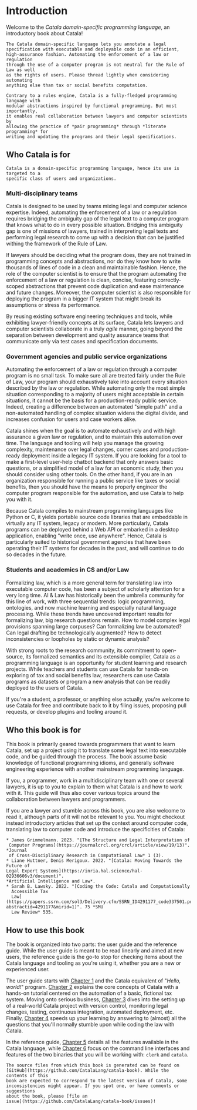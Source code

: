 # Introduction

Welcome to the *Catala domain-specific programming language*, an introductory
book about Catala!

~~~admonish abstract title="TL;DR"
The Catala domain-specific language lets you annotate a legal
specification with executable and deployable code in an efficient,
high-assurance fashion. Automating the enforcement of a law or regulation
through the use of a computer program is not neutral for the Rule of Law as well
as the rights of users. Please thread lightly when considering automating
anything else than tax or social benefits computation.

Contrary to a rules engine, Catala is a fully-fledged programming language with
modular abstractions inspired by functional programming. But most importantly,
it enables real collaboration between lawyers and computer scientists by
allowing the practice of *pair programming* through *literate programming* for
writing and updating the programs and their legal specifications.
~~~

## Who Catala is for

~~~admonish warning title="Catala is not a general-purpose programming language"
Catala is a domain-specific programming language, hence its use is targeted to a
specific class of users and organizations.
~~~

### Multi-disciplinary teams

Catala is designed to be used by teams mixing legal and computer science
expertise. Indeed, automating the enforcement of a law or a regulation requires
bridging the ambiguity gap of the legal text to a computer program that knows
what to do in every possible situation. Bridging this ambiguity gap is one
of missions of lawyers, trained in interpreting legal texts and performing
legal research to come up with a decision that can be justified withing the
framework of the Rule of Law.

If lawyers should be deciding what the program does, they are not trained in
programming concepts and abstractions, nor do they know how to write thousands
of lines of code in a clean and maintainable fashion. Hence, the role of the
computer scientist is to ensure that the program automating the enforcement of a
law or regulation is clean, concise, featuring correctly-scoped abstractions
that prevent code duplication and ease maintenance and future changes. Moreover,
the computer scientist is also responsible for deploying the program in a bigger
IT system that might break its assumptions or stress its performance.

By reusing existing software engineering techniques and tools, while exhibiting
lawyer-friendly concepts at its surface, Catala lets lawyers and computer
scientists collaborate in a truly *agile* manner, going beyond the separation
between development and quality assurance teams that communicate only via test
cases and specification documents.

### Government agencies and public service organizations

Automating the enforcement of a law or regulation through a computer program is
no small task. To make sure all are treated fairly under the Rule of Law, your
program should exhaustively take into account every situation described by the
law or regulation. While automating only the most simple situation corresponding
to a majority of users might acceptable in certain situations, it cannot be the
basis for a production-ready public service. Indeed, creating a difference
between an automated "simple path" and a non-automated handling of complex
situation widens the digital divide, and increases confusion for users and case
workers alike.

Catala shines when the goal is to automate exhaustively and with high assurance
a given law or regulation, and to maintain this automation over time. The
language and tooling will help you manage the growing complexity, maintenance
over legal changes, corner cases and production-ready deployment inside a legacy
IT system. If you are looking for a tool to make a first-level user-help chatbot
backend that only answers basic questions, or a simplified model of a law for an
economic study, then you should consider using other tools. On the other hand,
if you are in an organization responsible for running a public service like
taxes or social benefits, then you should have the means to properly engineer
the computer program responsible for the automation, and use Catala to help you
with it.

Because Catala compiles to mainstream programming languages like Python or C, it
yields portable source code libraries that are embeddable in virtually any IT
system, legacy or modern. More particularly, Catala programs can be deployed
behind a Web API or embarked in a desktop application, enabling "write once, use
anywhere". Hence, Catala is particularly suited to historical government
agencies that have been operating their IT systems for decades in the past, and
will continue to do so decades in the future.

### Students and academics in CS and/or Law

Formalizing law, which is a more general term for translating law into
executable computer code, has been a subject of scholarly attention for a very
long time. AI & Law has historically been the umbrella community for this line
of work, with three sequential trends: logic programming, ontologies, and now
machine learning and especially natural language processing. While these trends
have uncovered important results for formalizing law, big research questions
remain. How to model complex legal provisions spanning large corpuses? Can
formalizing law be automated? Can legal drafting be technologically augmented?
How to detect inconsistencies or loopholes by static or dynamic analysis?

With strong roots to the research community, its commitment to open-source, its
formalized semantics and its extensible compiler, Catala as a programming
language is an opportunity for student learning and research projects. While
teachers and students can use Catala for hands-on exploring of tax and social
benefits law, researchers can use Catala programs as datasets or program a new
analysis that can be readily deployed to the users of Catala.

If you're a student, a professor, or anything else actually, you're welcome to
use Catala for free and contribute back to it by filing issues, proposing pull
requests, or develop plugins and tooling around it.

## Who this book is for

This book is primarily geared towards programmers that want to learn Catala,
set up a project using it to translate some legal text into executable code, and
be guided through the process. The book assume basic knowledge of functional
programming idioms, and generally software engineering experience with another
mainstream programming language.

If you, a programmer, work in a multidisciplinary
team with one or several lawyers, it is up to you to explain to them what Catala
is and how to work with it. This guide will thus also cover various topics
around the collaboration between lawyers and programmers.

If you are a lawyer and stumble across this book, you are also welcome to read
it, although parts of it will not be relevant to you. You might checkout instead
introductory articles that set up the context around computer code, translating
law to computer code and introduce the specificities of Catala:


~~~admonish examples title="Lawyer-friendly publications about Catala and coding the law"
* James Grimmelmann. 2023. "[The Structure and Legal Interpretation of
 Computer Programs](https://journalcrcl.org/crcl/article/view/19/13)". *Journal
 of Cross-Disciplinary Research in Computational Law* 1 (3).
* Liane Huttner, Denis Merigoux. 2022. "[Catala: Moving Towards the Future of
Legal Expert Systems](https://inria.hal.science/hal-02936606v3/document)".
*Artificial Intelligence and Law*.
* Sarah B. Lawsky. 2022. "[Coding the Code: Catala and Computationally
  Accessible Tax
  Law](https://papers.ssrn.com/sol3/Delivery.cfm/SSRN_ID4291177_code337501.pdf?abstractid=4291177&mirid=1)". 75 *SMU
  Law Review* 535.
~~~

## How to use this book

The book is organized into two parts: the user guide and the reference guide.
While the user guide is meant to be read linearly and aimed at new users, the
reference guide is the go-to stop for checking items about the Catala language
and tooling as you're using it, whether you are a new or experienced user.

The user guide starts with [Chapter 1](./1-0-getting_started.md) and the Catala
equivalent of "*Hello, world!*" program. [Chapter 2](./2-0-tutorial.md) explains
the core concepts of Catala with a hands-on tutorial centered on the automation
of a basic, fictional tax system. Moving onto serious business, [Chapter
3](./3-project.md) dives into the setting up of a real-world Catala project with
version control, monitoring legal changes, testing, continuous integration,
automated deployment, etc. Finally, [Chapter 4](./4-0-howto.md) speeds up your
learning by answering to (almost) all the questions that you'll normally stumble
upon while coding the law with Catala.

In the reference guide, [Chapter 5](./5-catala.md) details all the features
available in the Catala language, while [Chapter
6](./6-clerk.md) focus on the command line interfaces and features of the two
binaries that you will be working with: `clerk` and `catala`.


~~~admonish  note title="Source code"
The source files from which this book is generated can be found on
[GitHub](https://github.com/CatalaLang/catala-book). While the contents of this
book are expected to correspond to the latest version of Catala, some
inconsistencies might appear. If you spot one, or have comments or suggestions
about the book, please [file an
issue](https://github.com/CatalaLang/catala-book/issues)!
~~~
